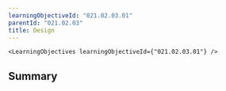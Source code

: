 ```yaml
---
learningObjectiveId: "021.02.03.01"
parentId: "021.02.03"
title: Design
---
```


```tsx eval
<LearningObjectives learningObjectiveId={"021.02.03.01"} />
```

## Summary
